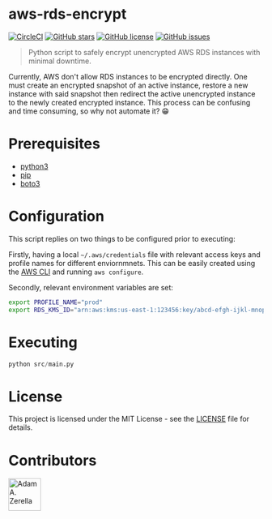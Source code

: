 # aws-rds-encrypt

[![CircleCI](https://circleci.com/gh/adamzerella/aws-rds-encrypt.svg?style=svg)](https://circleci.com/gh/adamzerella/aws-rds-encrypt)
[![GitHub stars](https://img.shields.io/github/stars/adamzerella/aws-rds-encrypt.svg)](https://github.com/adamzerella/adamzerella/stargazers)
[![GitHub license](https://img.shields.io/github/license/adamzerella/aws-rds-encrypt.svg)](https://github.com/adamzerella/adamzerella/blob/master/LICENSE)
[![GitHub issues](https://img.shields.io/github/issues/adamzerella/aws-rds-encrypt.svg)](https://github.com/adamzerella/adamzerella/issues)

> Python script to safely encrypt unencrypted AWS RDS instances with minimal downtime.

Currently, AWS don't allow RDS instances to be encrypted directly. One must create an encrypted snapshot of an active instance, restore a new instance with said snapshot then redirect the active unencrypted instance to the newly created encrypted instance. This process can be confusing and time consuming, so why not automate it? 😁

# Prerequisites

- [python3](https://www.python.org/downloads/)
- [pip](https://docs.python.org/3/installing/index.html)
- [boto3](https://boto3.readthedocs.io/en/latest/guide/quickstart.html#installation)

# Configuration

This script replies on two things to be configured prior to executing: 

Firstly, having a local `~/.aws/credentials` file with relevant access keys and profile names for different enviornmnets. This can be easily created using the [AWS CLI](https://docs.aws.amazon.com/cli/latest/userguide/installing.html) and running `aws configure`.

Secondly,  relevant environment variables are set:
```bash
export PROFILE_NAME="prod"                                                          # Profile name used to interact with RDS.
export RDS_KMS_ID="arn:aws:kms:us-east-1:123456:key/abcd-efgh-ijkl-mnop-qrstuvwxyz" # IAM encryption key used to encrypt RDS snapshots.
```

# Executing
```python
python src/main.py
```

# License

This project is licensed under the MIT License - see the [LICENSE](https://raw.githubusercontent.com/adamzerella/aws-rds-encrypt/master/LICENSE) file for details.

# Contributors

<div style="display:inline;">
  <img width="64" height="64" href="https://github.com/adamzerella" src="https://avatars0.githubusercontent.com/u/1501560?s=460&v=4" alt="Adam A. Zerella"/>
</div>